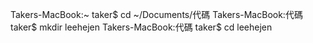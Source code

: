 Takers-MacBook:~ taker$ cd ~/Documents/代碼
Takers-MacBook:代碼 taker$ mkdir leehejen
Takers-MacBook:代碼 taker$ cd leehejen



